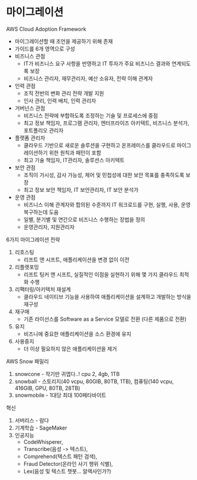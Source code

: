 # 마이그레이션

AWS Cloud Adoption Framework
- 마이그레이션할 때 조언을 제공하기 위해 존재
- 가이드를 6개 영역으로 구성
- 비즈니스 관점
  - IT가 비즈니스 요구 사항을 반영하고 IT 투자가 주요 비즈니스 결과와 연계되도록 보장
  - 비즈니스 관리자, 재무관리자, 예산 소유자, 전략 이해 관계자
- 인력 관점
  - 조직 전반의 변화 관리 전략 개발 지원
  - 인사 관리, 인력 배치, 인력 관리자
- 거버넌스 관점
  - 비즈니스 전략에 부합하도록 조정하는 기술 및 프로세스에 중점
  - 최고 정보 책임자, 프로그램 관리자, 엔터프라이즈 아키텍트, 비즈니스 분석가, 포트폴리오 관리자
- 플랫폼 관리자
  - 클라우드 기반으로 새로운 솔루션을 구현하고 온프레미스를 클라우드로 마이그레이션하기 위한 원칙과 패턴이 포함
  - 최고 기술 책임자, IT관리자, 솔루션스 아키텍트
- 보안 관점
  - 조직이 가시성, 감사 가능성, 제어 및 민첩성에 대한 보안 목표를 충족하도록 보장
  - 최고 정보 보안 책임자, IT 보안관리자, IT 보안 분석가
- 운영 관점
  - 비즈니스 이해 관계자와 합의된 수준까지 IT 워크로드를 구현, 실행, 사용, 운영 복구하는데 도움
  - 일별, 분기별 및 연간으로 비즈니스 수행하는 장법을 정의
  - 운영관리자, 지원관리자

6가지 마이그레이션 전략
1. 리호스팅
   - 리프트 앤 시프트, 애플리케이션을 변경 없이 이전
2. 리플랫포밍
   - 리프트 팅커 앤 시프트, 실질적인 이점을 실현하기 위해 몇 가지 클라우드 최적화 수행
3. 리팩터링/아키텍처 재설계
   - 클라우드 네이티브 기능을 사용하여 애플리케이션을 설계하고 개발하는 방식을 재구성
4. 재구매
   - 기존 라이선스를 Software as a Service 모델로 전환 (다른 제품으로 전환)
5. 유지
   - 비즈니에 중요한 애플리케이션을 소스 환경에 유지
6. 사용중지
   - 더 이상 필요하지 않은 애플리케이션을 제거


AWS Snow 패밀리
1. snowcone - 작기만 귀엽다..! cpu 2, 4gb, 1TB
2. snowball - 스토리지(40 vcpu, 80GIB, 80TB, 1TB), 컴퓨팅(140 vcpu, 416GIB, GPU, 80TB, 28TB)
3. snowmobile - 1대당 최대 100페타바이트

혁신
1. 서버리스 - 람다
2. 기계학습 - SageMaker
3. 인공지능 
   - CodeWhisperer,
   - Transcribe(음성 -> 텍스트), 
   - Comprehend(텍스트 패턴 검색), 
   - Fraud Detector(온라인 사기 행위 식별),
   - Lex(음성 및 텍스트 챗봇... 알렉사인가?)

